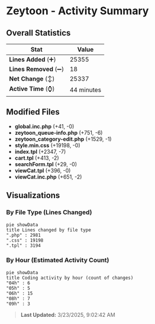 # Zeytoon - Activity Summary 

## Overall Statistics

| Stat                   | Value                                                             |
| ---------------------- | ----------------------------------------------------------------- |
| **Lines Added** (➕)   | 25355                                          |
| **Lines Removed** (➖) | 18                                        |
| **Net Change** (↕)    | 25337                |
| **Active Time** (⌚)   | 44 minutes |


## Modified Files
- **global.inc.php** (+41, -0)
- **zeytoon_queue-info.php** (+751, -6)
- **zeytoon_category-edit.php** (+1529, -1)
- **style.min.css** (+19198, -0)
- **index.tpl** (+2347, -7)
- **cart.tpl** (+413, -2)
- **searchForm.tpl** (+29, -0)
- **viewCat.tpl** (+396, -0)
- **viewCat.inc.php** (+651, -2)

## Visualizations

### By File Type (Lines Changed)

```mermaid
pie showData
title Lines changed by file type
".php" : 2981
".css" : 19198
".tpl" : 3194
```

### By Hour (Estimated Activity Count)

```mermaid
pie showData
title Coding activity by hour (count of changes)
"04h" : 6
"05h" : 5
"06h" : 15
"08h" : 7
"09h" : 3
```


> **Last Updated:** 3/23/2025, 9:02:42 AM